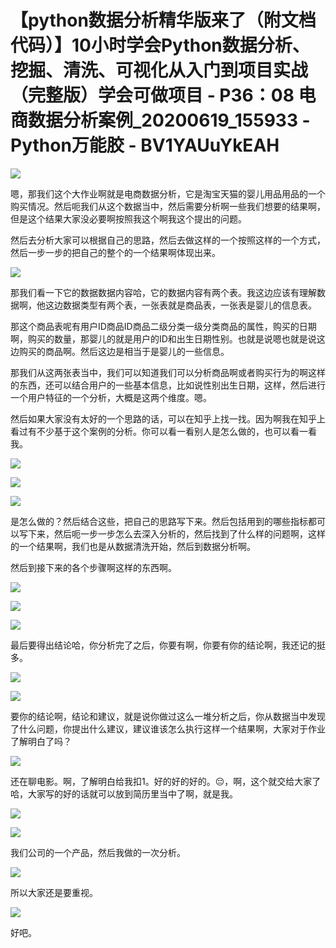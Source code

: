 # 【python数据分析精华版来了（附文档代码）】10小时学会Python数据分析、挖掘、清洗、可视化从入门到项目实战（完整版）学会可做项目 - P36：08 电商数据分析案例_20200619_155933 - Python万能胶 - BV1YAUuYkEAH

![](img/aaa342b45d992a81112c2a2a70ffebfd_0.png)

嗯，那我们这个大作业啊就是电商数据分析，它是淘宝天猫的婴儿用品用品的一个购买情况。然后呃我们从这个数据当中，然后需要分析啊一些我们想要的结果啊，但是这个结果大家没必要啊按照我这个啊我这个提出的问题。

然后去分析大家可以根据自己的思路，然后去做这样的一个按照这样的一个方式，然后一步一步的把自己的整个的一个结果啊体现出来。



![](img/aaa342b45d992a81112c2a2a70ffebfd_2.png)

那我们看一下它的数据数据内容哈，它的数据内容有两个表。我这边应该有理解数据啊，他这边数据类型有两个表，一张表就是商品表，一张表是婴儿的信息表。

那这个商品表呢有用户ID商品ID商品二级分类一级分类商品的属性，购买的日期啊，购买的数量，那婴儿的就是用户的ID和出生日期性别。也就是说嗯也就是说这边购买的商品啊。然后这边是相当于是婴儿的一些信息。

那我们从这两张表当中，我们可以知道我们可以分析商品啊或者购买行为的啊这样的东西，还可以结合用户的一些基本信息，比如说性别出生日期，这样，然后进行一个用户特征的一个分析，大概是这两个维度。嗯。

然后如果大家没有太好的一个思路的话，可以在知乎上找一找。因为啊我在知乎上看过有不少基于这个案例的分析。你可以看一看别人是怎么做的，也可以看一看我。



![](img/aaa342b45d992a81112c2a2a70ffebfd_4.png)

![](img/aaa342b45d992a81112c2a2a70ffebfd_5.png)

![](img/aaa342b45d992a81112c2a2a70ffebfd_6.png)

是怎么做的？然后结合这些，把自己的思路写下来。然后包括用到的哪些指标都可以写下来，然后呃一步一步怎么去深入分析的，然后找到了什么样的问题啊，这样的一个结果啊，我们也是从数据清洗开始，然后到数据分析啊。

然后到接下来的各个步骤啊这样的东西啊。

![](img/aaa342b45d992a81112c2a2a70ffebfd_8.png)

![](img/aaa342b45d992a81112c2a2a70ffebfd_9.png)

![](img/aaa342b45d992a81112c2a2a70ffebfd_10.png)

最后要得出结论哈，你分析完了之后，你要有啊，你要有你的结论啊，我还记的挺多。

![](img/aaa342b45d992a81112c2a2a70ffebfd_12.png)

![](img/aaa342b45d992a81112c2a2a70ffebfd_13.png)

要你的结论啊，结论和建议，就是说你做过这么一堆分析之后，你从数据当中发现了什么问题，你提出什么建议，建议谁该怎么执行这样一个结果啊，大家对于作业了解明白了吗？



![](img/aaa342b45d992a81112c2a2a70ffebfd_15.png)

还在聊电影。啊，了解明白给我扣1。好的好的好的。😔，啊，这个就交给大家了哈，大家写的好的话就可以放到简历里当中了啊，就是我。



![](img/aaa342b45d992a81112c2a2a70ffebfd_17.png)

![](img/aaa342b45d992a81112c2a2a70ffebfd_18.png)

我们公司的一个产品，然后我做的一次分析。

![](img/aaa342b45d992a81112c2a2a70ffebfd_20.png)

所以大家还是要重视。

![](img/aaa342b45d992a81112c2a2a70ffebfd_22.png)

好吧。